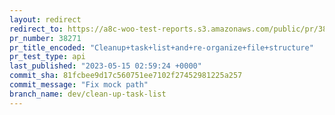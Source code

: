 ```yaml
---
layout: redirect
redirect_to: https://a8c-woo-test-reports.s3.amazonaws.com/public/pr/38271/api/index.html
pr_number: 38271
pr_title_encoded: "Cleanup+task+list+and+re-organize+file+structure"
pr_test_type: api
last_published: "2023-05-15 02:59:24 +0000"
commit_sha: 81fcbee9d17c560751ee7102f27452981225a257
commit_message: "Fix mock path"
branch_name: dev/clean-up-task-list
---
```

